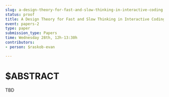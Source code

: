 ```yaml
---
slug: a-design-theory-for-fast-and-slow-thinking-in-interactive-coding
status: proof
title: A Design Theory for Fast and Slow Thinking in Interactive Coding
event: papers-2
type: paper
submission_type: Papers
time: Wednesday 28th, 12h-13:30h
contributors:
- person: $raskob-evan

---
```


# $ABSTRACT

TBD

